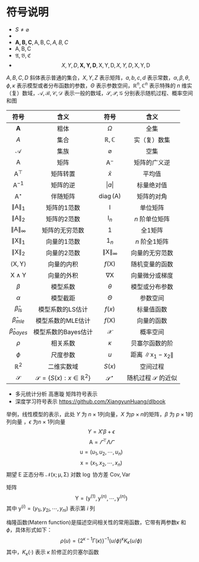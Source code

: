 
# 符号说明

- $S \neq \varnothing$
- 
- $\mathbf{A,B,C},\mathsf{A,B,C},\mathit{A,B,C}$
- $\mathrm{A,B,C}$
- $\mathfrak{A,B,C}$
- $$X,Y,D, \mathbf{X,Y,D},\mathsf{X,Y,D},\mathit{X,Y,D},\mathrm{X,Y,D}$$

$A,B,C,D$ 斜体表示普通的集合，$X,Y,Z$ 表示矩阵，$a,b,c,d$ 表示常数，$\alpha,\beta,\theta,\phi,\kappa$ 表示模型或者分布函数的参数，$\Theta$ 表示参数空间，$\mathbb{R}^{n},\mathbb{C}^{n}$ 表示特殊的 $n$ 维实（复）数域，$\mathscr{A,B,C,D}$ 表示一般的数域，$\mathcal{S,P,G}$ 分别表示随机过程、概率空间和图

|                 符号                  |                    含义                     |                 符号                 |                     含义                      |
| :-----------------------------------: | :-----------------------------------------: | :----------------------------------: | :-------------------------------------------: |
|             $\mathbf{A}$              |                    粗体                     |               $\Omega$               |                     全集                      |
|             $\mathit{A}$              |                    集合                     |            $\mathbb{R,C}$            |                 实（复）数集                  |
|             $\mathcal{A}$             |                    集族                     |            $\varnothing$             |                     空集                      |
|             $\mathsf{A}$              |                    矩阵                     |           $\mathsf{A}^{-}$           |                 矩阵的广义逆                  |
|           $\mathsf{A}^\top$           |                  矩阵转置                   |              $\bar{x}$               |                    平均值                     |
|       $\mathsf{A}^\mathrm{-1}$        |                  矩阵的逆                   |           $\vert a \vert$            |                  标量绝对值                   |
|         $\mathsf{A}^{\star}$          |                  伴随矩阵                   | $\mathop{\mathrm{diag}}(\mathsf{A})$ |                  矩阵的对角                   |
|    $\lVert \mathsf{A} \rVert_{1}$     |                 矩阵的1范数                 |             $\mathsf{I}$             |                   单位矩阵                    |
|    $\lVert \mathsf{A} \rVert_{2}$     |                 矩阵的2范数                 |           $\mathsf{I}_{n}$           |                $n$ 阶单位矩阵                 |
|  $\lVert \mathsf{A} \rVert_{\infty}$  |               矩阵的无穷范数                |             $\mathsf{1}$             |                    全1矩阵                    |
|    $\lVert \mathsf{X} \rVert_{1}$     |                 向量的1范数                 |           $\mathsf{1}_{n}$           |                 $n$ 阶全1矩阵                 |
|    $\lVert \mathsf{X} \rVert_{2}$     |                 向量的2范数                 | $\lVert \mathsf{X} \rVert_{\infty}$  |                向量的无穷范数                 |
| $\langle\mathsf{X},\mathsf{Y}\rangle$ |                 向量的内积                  |           $f(\mathsf{X})$            |                随机变量的函数                 |
|    $\mathsf{X} \wedge \mathsf{Y}$     |                 向量的外积                  |         $\nabla{\mathsf{X}}$         |                向量微分或梯度                 |
|                $\beta$                |                  模型系数                   |               $\theta$               |                模型或分布参数                 |
|               $\alpha$                |                  模型截距                   |               $\Theta$               |                   参数空间                    |
|          $\hat{\beta}_{ls}$           |              模型系数的LS估计               |                $f(x)$                |                  标量值函数                   |
|          $\hat{\beta}_{mle}$          |              模型系数的MLE估计              |           $f(\mathsf{X})$            |                  向量的函数                   |
|         $\hat{\beta}_{bayes}$         |             模型系数的Bayes估计             |            $\mathcal{X}$             |                   概率空间                    |
|                $\rho$                 |                  相关系数                   |               $\kappa$               |                贝塞尔函数的阶                 |
|                $\phi$                 |                  尺度参数                   |                 $u$                  | 距离 $\lVert \mathsf{x}_1 -\mathsf{x}_2 \rVert$ |
|            $\mathbb{R}^2$             |                 二维实数域                  |                $S(x)$                |                   空间过程                    |
|             $\mathcal{S}$             | $\mathcal{S} = \{S(x):x \in \mathbb{R}^2\}$ |        $\mathcal{S}^{\star}$         |         随机过程 $\mathcal{S}$ 的近似         |

- 多元统计分析 高惠璇 矩阵符号表示
- 深度学习符号表示 <https://github.com/XiangyunHuang/dlbook>

举例，线性模型的表示，此处 $Y$ 为 $n\times 1$列向量，$X$ 为$p\times n$的矩阵，$\beta$ 为 $p\times 1$的列向量 ，$\epsilon$ 为$n\times1$列向量
$$Y = X'\beta + \epsilon$$
$$\mathsf{A} = \varGamma^\top\Lambda\varGamma$$
$$\mathsf{u} = (u_1,u_2,\cdots,u_n)$$
$$\mathsf{x} = (x_1,x_2,\cdots,x_n)$$
期望 $\mathsf{E}$ 正态分布 $\mathcal{N}(\mathsf{x};\mathsf{\mu},\mathsf{\Sigma})$
对数 $\mathsf{\log}$ 协方差 $\mathsf{Cov},\mathsf{Var}$ 

矩阵 $$\mathsf{Y} = (\mathsf{y}^{(1)},\mathsf{y}^{(n)},\cdots,\mathsf{y}^{(n)})$$
其中 $\mathsf{y}^{(i)} = (y_{1i},y_{2i},\cdots,y_{ni})$ 表示第 $i$ 列

梅隆函数(Matern function)是描述空间相关性的常用函数，它带有两参数$\kappa$ 和 $\phi$，具体形式如下：
$$\rho(u) = \big\{2^{\kappa-1}\Gamma(\kappa)\big\}^{-1}(u/\phi)^{\kappa}K_{\kappa}(u/\phi)$$
其中，$K_{\kappa}(\cdot)$ 表示 $\kappa$ 阶修正的贝塞尔函数
